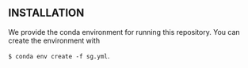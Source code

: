 ## INSTALLATION

We provide the conda environment for running this repository.
You can create the environment with  

`$ conda env create -f sg.yml`.

